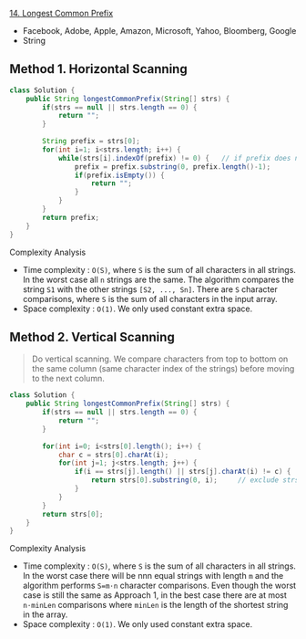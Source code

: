 [14. Longest Common Prefix](https://leetcode.com/problems/longest-common-prefix/)

* Facebook, Adobe, Apple, Amazon, Microsoft, Yahoo, Bloomberg, Google
* String



## Method 1. Horizontal Scanning

```java
class Solution {
    public String longestCommonPrefix(String[] strs) {
        if(strs == null || strs.length == 0) {
            return "";
        }
        
        String prefix = strs[0];
        for(int i=1; i<strs.length; i++) {
            while(strs[i].indexOf(prefix) != 0) {   // if prefix does not exist, then shorten the length
                prefix = prefix.substring(0, prefix.length()-1);
                if(prefix.isEmpty()) {
                    return "";
                }
            }
        }
        return prefix;
    }
}
```
Complexity Analysis
* Time complexity : `O(S)`, where `S` is the sum of all characters in all strings. 
In the worst case all `n` strings are the same. The algorithm compares the string `S1` with the
 other strings `[S2, ..., Sn]`. There are `S` character comparisons, where `S` is the sum of all
  characters in the input array.
* Space complexity : `O(1)`. We only used constant extra space. 



## Method 2. Vertical Scanning
> Do vertical scanning. We compare characters from top to bottom on the same column (same
> character index of the strings) before moving to the next column.
```java
class Solution {
    public String longestCommonPrefix(String[] strs) {
        if(strs == null || strs.length == 0) {
            return "";
        }
        
        for(int i=0; i<strs[0].length(); i++) {
            char c = strs[0].charAt(i);
            for(int j=1; j<strs.length; j++) {
                if(i == strs[j].length() || strs[j].charAt(i) != c) {
                    return strs[0].substring(0, i);     // exclude strs.charAt(i)
                }
            }
        }
        return strs[0];
    }
}
```
Complexity Analysis
* Time complexity : `O(S)`, where `S` is the sum of all characters in all strings. In the worst
 case there will be nnn equal strings with length `m` and the algorithm performs `S=m⋅n` character 
 comparisons. Even though the worst case is still the same as Approach 1, in the best case there 
 are at most `n⋅minLen` comparisons where `minLen` is the length of the shortest string in the array.
* Space complexity : `O(1)`. We only used constant extra space. 
